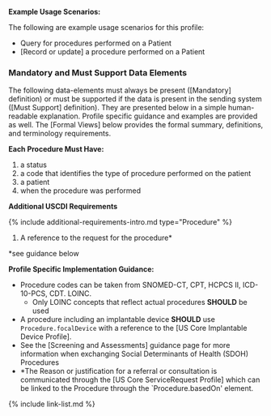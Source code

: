 
**Example Usage Scenarios:**

The following are example usage scenarios for this profile:

-   Query for procedures performed on a Patient
-  [Record or update]  a procedure performed on a Patient


### Mandatory and Must Support Data Elements


The following data-elements must always be present ([Mandatory] definition) or must be supported if the data is present in the sending system ([Must Support] definition). They are presented below in a simple human-readable explanation.  Profile specific guidance and examples are provided as well.  The [Formal Views] below provides the  formal summary, definitions, and  terminology requirements.  

**Each Procedure Must Have:**

1.  a status
1.  a code that identifies the type of procedure performed on the patient
1.  a patient
1.  when the procedure was performed


**Additional USCDI Requirements**

{% include additional-requirements-intro.md type="Procedure" %}

1.  A reference to the request for the procedure*

\*see guidance below


**Profile Specific Implementation Guidance:**

- Procedure codes can be taken from SNOMED-CT, CPT, HCPCS II, ICD-10-PCS, CDT. LOINC.
    - Only LOINC concepts that reflect actual procedures **SHOULD** be used
- A procedure including an implantable device **SHOULD** use `Procedure.focalDevice` with a reference to the [US Core Implantable Device Profile].
- See the [Screening and Assessments] guidance page for more information when exchanging Social Determinants of Health (SDOH) Procedures
- *The Reason or justification for a referral or consultation is communicated through the [US Core ServiceRequest Profile] which can be linked to the Procedure through the `Procedure.basedOn' element.

{% include link-list.md %}

